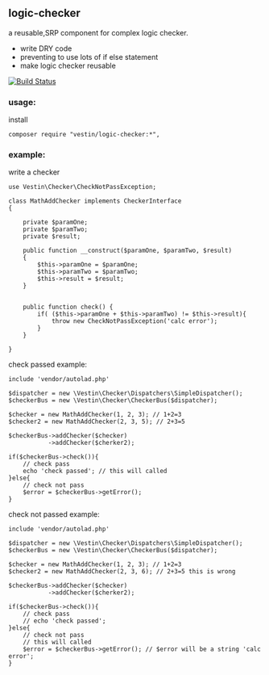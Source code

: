logic-checker
----
a reusable,SRP component for complex logic checker.
* write DRY code
* preventing to use lots of if else statement
* make logic checker reusable

[![Build Status](https://travis-ci.org/Vestin/logic-checker.svg?branch=master)](https://travis-ci.org/Vestin/logic-checker)

### usage:
install
```
composer require "vestin/logic-checker:*",
```
### example:
write a checker
```
use Vestin\Checker\CheckNotPassException;

class MathAddChecker implements CheckerInterface
{

    private $paramOne;
    private $paramTwo;
    private $result;

    public function __construct($paramOne, $paramTwo, $result)
    {
        $this->paramOne = $paramOne;
        $this->paramTwo = $paramTwo;
        $this->result = $result;
    }


    public function check() {
        if( ($this->paramOne + $this->paramTwo) != $this->result){
            throw new CheckNotPassException('calc error');
        }
    }

}
```

check passed example:
```
include 'vendor/autolad.php'

$dispatcher = new \Vestin\Checker\Dispatchers\SimpleDispatcher();
$checkerBus = new \Vestin\Checker\CheckerBus($dispatcher);

$checker = new MathAddChecker(1, 2, 3); // 1+2=3
$checker2 = new MathAddChecker(2, 3, 5); // 2+3=5

$checkerBus->addChecker($checker)
           ->addChecker($cherker2);
    
if($checkerBus->check()){
    // check pass
    echo 'check passed'; // this will called
}else{
    // check not pass
    $error = $checkerBus->getError();
}
```

check not passed example:
```
include 'vendor/autolad.php'

$dispatcher = new \Vestin\Checker\Dispatchers\SimpleDispatcher();
$checkerBus = new \Vestin\Checker\CheckerBus($dispatcher);

$checker = new MathAddChecker(1, 2, 3); // 1+2=3
$checker2 = new MathAddChecker(2, 3, 6); // 2+3=5 this is wrong

$checkerBus->addChecker($checker)
           ->addChecker($cherker2);
    
if($checkerBus->check()){
    // check pass
    // echo 'check passed';
}else{
    // check not pass
    // this will called
    $error = $checkerBus->getError(); // $error will be a string 'calc error';
}
```